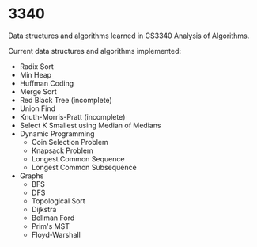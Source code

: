 # 3340
Data structures and algorithms learned in CS3340 Analysis of Algorithms.

Current data structures and algorithms implemented:
  - Radix Sort
  - Min Heap
  - Huffman Coding
  - Merge Sort
  - Red Black Tree (incomplete)
  - Union Find
  - Knuth-Morris-Pratt (incomplete)
  - Select K Smallest using Median of Medians
  - Dynamic Programming
    - Coin Selection Problem
    - Knapsack Problem
    - Longest Common Sequence
    - Longest Common Subsequence
  - Graphs
    - BFS
    - DFS
    - Topological Sort
    - Dijkstra
    - Bellman Ford
    - Prim's MST
    - Floyd-Warshall
